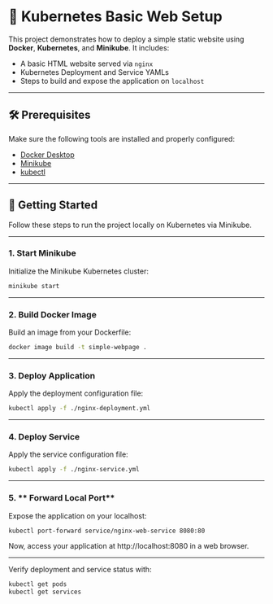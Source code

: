 # 🐳 Kubernetes Basic Web Setup

This project demonstrates how to deploy a simple static website using **Docker**, **Kubernetes**, and **Minikube**. It includes:

- A basic HTML website served via `nginx`
- Kubernetes Deployment and Service YAMLs
- Steps to build and expose the application on `localhost`

---

## 🛠️ Prerequisites

Make sure the following tools are installed and properly configured:

- [Docker Desktop](https://www.docker.com/products/docker-desktop)
- [Minikube](https://minikube.sigs.k8s.io/docs/)
- [kubectl](https://kubernetes.io/docs/tasks/tools/)

---

## 🚀 Getting Started

Follow these steps to run the project locally on Kubernetes via Minikube.

---

### 1. **Start Minikube**

Initialize the Minikube Kubernetes cluster:

```bash
minikube start
```

---

### 2. **Build Docker Image**

Build an image from your Dockerfile:

```bash
docker image build -t simple-webpage .
```

---

### 3. **Deploy Application**

Apply the deployment configuration file:

```bash
kubectl apply -f ./nginx-deployment.yml
```

---

### 4. **Deploy Service**

Apply the service configuration file:

```bash
kubectl apply -f ./nginx-service.yml
```

---

### 5. ** Forward Local Port**

Expose the application on your localhost:

```bash
kubectl port-forward service/nginx-web-service 8080:80
```

Now, access your application at http://localhost:8080 in a web browser.

---

Verify deployment and service status with:

```bash
kubectl get pods
kubectl get services
```
